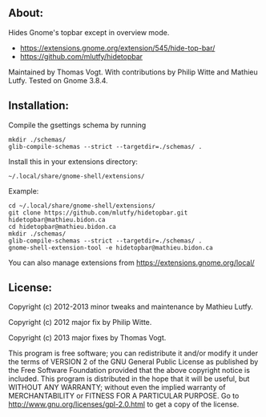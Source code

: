About:
------

Hides Gnome's topbar except in overview mode.
* https://extensions.gnome.org/extension/545/hide-top-bar/
* https://github.com/mlutfy/hidetopbar

Maintained by Thomas Vogt.
With contributions by Philip Witte and Mathieu Lutfy.
Tested on Gnome 3.8.4.

Installation:
-------------

Compile the gsettings schema by running

    mkdir ./schemas/
    glib-compile-schemas --strict --targetdir=./schemas/ .

Install this in your extensions directory:

    ~/.local/share/gnome-shell/extensions/
    
Example:

    cd ~/.local/share/gnome-shell/extensions/
    git clone https://github.com/mlutfy/hidetopbar.git hidetopbar@mathieu.bidon.ca
    cd hidetopbar@mathieu.bidon.ca
    mkdir ./schemas/
    glib-compile-schemas --strict --targetdir=./schemas/ .
    gnome-shell-extension-tool -e hidetopbar@mathieu.bidon.ca
    
You can also manage extensions from https://extensions.gnome.org/local/

License:
--------

Copyright (c) 2012-2013 minor tweaks and maintenance by Mathieu Lutfy.

Copyright (c) 2012 major fix by Philip Witte.

Copyright (c) 2013 major fixes by Thomas Vogt.

This program is free software; you can redistribute it and/or
modify it under the terms of VERSION 2 of the GNU General Public
License as published by the Free Software Foundation provided
that the above copyright notice is included.
This program is distributed in the hope that it will be useful,
but WITHOUT ANY WARRANTY; without even the implied warranty of
MERCHANTABILITY or FITNESS FOR A PARTICULAR PURPOSE.
Go to http://www.gnu.org/licenses/gpl-2.0.html to get a copy
of the license.
